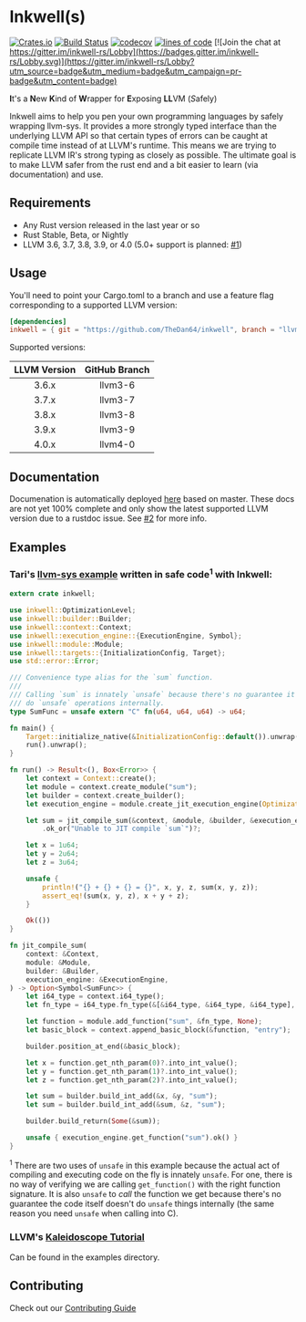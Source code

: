 # Inkwell(s)

[![Crates.io](https://img.shields.io/crates/v/inkwell.svg?style=plastic)](https://crates.io/crates/inkwell)
[![Build Status](https://travis-ci.org/TheDan64/inkwell.svg?branch=master)](https://travis-ci.org/TheDan64/inkwell)
[![codecov](https://codecov.io/gh/TheDan64/inkwell/branch/master/graph/badge.svg)](https://codecov.io/gh/TheDan64/inkwell)
[![lines of code](https://tokei.rs/b1/github/TheDan64/inkwell)](https://github.com/Aaronepower/tokei)
[![Join the chat at https://gitter.im/inkwell-rs/Lobby](https://badges.gitter.im/inkwell-rs/Lobby.svg)](https://gitter.im/inkwell-rs/Lobby?utm_source=badge&utm_medium=badge&utm_campaign=pr-badge&utm_content=badge)

**I**t's a **N**ew **K**ind of **W**rapper for **E**xposing **LL**VM (*S*afely)

Inkwell aims to help you pen your own programming languages by safely wrapping llvm-sys. It provides a more strongly typed interface than the underlying LLVM API so that certain types of errors can be caught at compile time instead of at LLVM's runtime. This means we are trying to replicate LLVM IR's strong typing as closely as possible. The ultimate goal is to make LLVM safer from the rust end and a bit easier to learn (via documentation) and use.

## Requirements

* Any Rust version released in the last year or so
* Rust Stable, Beta, or Nightly
* LLVM 3.6, 3.7, 3.8, 3.9, or 4.0 (5.0+ support is planned: [#1](https://github.com/TheDan64/inkwell/issues/1))

## Usage

You'll need to point your Cargo.toml to a branch and use a feature flag corresponding to a supported LLVM version:

```toml
[dependencies]
inkwell = { git = "https://github.com/TheDan64/inkwell", branch = "llvm3-7" }
```

Supported versions:

| LLVM Version | GitHub Branch |
| :----------: | :-----------: |
| 3.6.x        | llvm3-6       |
| 3.7.x        | llvm3-7       |
| 3.8.x        | llvm3-8       |
| 3.9.x        | llvm3-9       |
| 4.0.x        | llvm4-0       |

## Documentation

Documenation is automatically deployed [here](https://thedan64.github.io/inkwell/) based on master. These docs are not yet 100% complete and only show the latest supported LLVM version due to a rustdoc issue. See [#2](https://github.com/TheDan64/inkwell/issues/2) for more info.

## Examples

### Tari's [llvm-sys example](https://bitbucket.org/tari/llvm-sys.rs/src/ea4ac92a171da2c1851806b91e531ed3a0b41091/examples/jit-function.rs) written in safe code<sup>1</sup> with Inkwell:

```rust
extern crate inkwell;

use inkwell::OptimizationLevel;
use inkwell::builder::Builder;
use inkwell::context::Context;
use inkwell::execution_engine::{ExecutionEngine, Symbol};
use inkwell::module::Module;
use inkwell::targets::{InitializationConfig, Target};
use std::error::Error;

/// Convenience type alias for the `sum` function.
///
/// Calling `sum` is innately `unsafe` because there's no guarantee it doesn't
/// do `unsafe` operations internally.
type SumFunc = unsafe extern "C" fn(u64, u64, u64) -> u64;

fn main() {
    Target::initialize_native(&InitializationConfig::default()).unwrap();
    run().unwrap();
}

fn run() -> Result<(), Box<Error>> {
    let context = Context::create();
    let module = context.create_module("sum");
    let builder = context.create_builder();
    let execution_engine = module.create_jit_execution_engine(OptimizationLevel::None)?;

    let sum = jit_compile_sum(&context, &module, &builder, &execution_engine)
        .ok_or("Unable to JIT compile `sum`")?;

    let x = 1u64;
    let y = 2u64;
    let z = 3u64;

    unsafe {
        println!("{} + {} + {} = {}", x, y, z, sum(x, y, z));
        assert_eq!(sum(x, y, z), x + y + z);
    }

    Ok(())
}

fn jit_compile_sum(
    context: &Context,
    module: &Module,
    builder: &Builder,
    execution_engine: &ExecutionEngine,
) -> Option<Symbol<SumFunc>> {
    let i64_type = context.i64_type();
    let fn_type = i64_type.fn_type(&[&i64_type, &i64_type, &i64_type], false);

    let function = module.add_function("sum", &fn_type, None);
    let basic_block = context.append_basic_block(&function, "entry");

    builder.position_at_end(&basic_block);

    let x = function.get_nth_param(0)?.into_int_value();
    let y = function.get_nth_param(1)?.into_int_value();
    let z = function.get_nth_param(2)?.into_int_value();

    let sum = builder.build_int_add(&x, &y, "sum");
    let sum = builder.build_int_add(&sum, &z, "sum");

    builder.build_return(Some(&sum));

    unsafe { execution_engine.get_function("sum").ok() }
}
```

<sup>1</sup> There are two uses of `unsafe` in this example because the actual
act of compiling and executing code on the fly is innately `unsafe`. For one,
there is no way of verifying we are calling `get_function()` with the right function
signature. It is also `unsafe` to *call* the function we get because there's no
guarantee the code itself doesn't do `unsafe` things internally (the same reason
you need `unsafe` when calling into C).

### LLVM's [Kaleidoscope Tutorial](https://llvm.org/docs/tutorial/index.html)

Can be found in the examples directory.

## Contributing

Check out our [Contributing Guide](.github/CONTRIBUTING.md)

